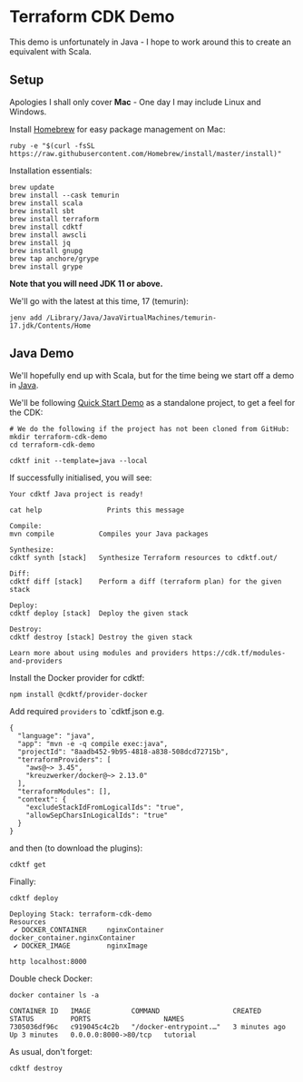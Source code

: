 # Terraform CDK Demo

This demo is unfortunately in Java - I hope to work around this to create an equivalent with Scala.

## Setup

Apologies I shall only cover **Mac** - One day I may include Linux and Windows.

Install [Homebrew](https://brew.sh) for easy package management on Mac:

```shell
ruby -e "$(curl -fsSL https://raw.githubusercontent.com/Homebrew/install/master/install)"
```

Installation essentials:

```shell
brew update
brew install --cask temurin
brew install scala
brew install sbt
brew install terraform
brew install cdktf
brew install awscli
brew install jq
brew install gnupg
brew tap anchore/grype
brew install grype
```

**Note that you will need JDK 11 or above.**

We'll go with the latest at this time, 17 (temurin):
```shell
jenv add /Library/Java/JavaVirtualMachines/temurin-17.jdk/Contents/Home
```

## Java Demo

We'll hopefully end up with Scala, but for the time being we start off a demo in [Java](https://github.com/hashicorp/terraform-cdk/blob/main/docs/getting-started/java.md).

We'll be following [Quick Start Demo](https://learn.hashicorp.com/tutorials/terraform/cdktf-install?in=terraform/cdktf) as a standalone project, to get a feel for the CDK:
```shell
# We do the following if the project has not been cloned from GitHub:
mkdir terraform-cdk-demo
cd terraform-cdk-demo

cdktf init --template=java --local
```

If successfully initialised, you will see:
```shell
Your cdktf Java project is ready!

cat help                Prints this message

Compile:
mvn compile           Compiles your Java packages

Synthesize:
cdktf synth [stack]   Synthesize Terraform resources to cdktf.out/

Diff:
cdktf diff [stack]    Perform a diff (terraform plan) for the given stack

Deploy:
cdktf deploy [stack]  Deploy the given stack

Destroy:
cdktf destroy [stack] Destroy the given stack

Learn more about using modules and providers https://cdk.tf/modules-and-providers
```

Install the Docker provider for cdktf:
```shell
npm install @cdktf/provider-docker
```

Add required `providers` to `cdktf.json e.g.
```shell
{
  "language": "java",
  "app": "mvn -e -q compile exec:java",
  "projectId": "8aadb452-9b95-4818-a838-508dcd72715b",
  "terraformProviders": [
    "aws@~> 3.45",
    "kreuzwerker/docker@~> 2.13.0"
  ],
  "terraformModules": [],
  "context": {
    "excludeStackIdFromLogicalIds": "true",
    "allowSepCharsInLogicalIds": "true"
  }
}
```
and then (to download the plugins):
```shell
cdktf get
```

Finally:
```shell
cdktf deploy

Deploying Stack: terraform-cdk-demo
Resources
 ✔ DOCKER_CONTAINER     nginxContainer      docker_container.nginxContainer
 ✔ DOCKER_IMAGE         nginxImage 
```

```shell
http localhost:8000
```

Double check Docker:
```shell
docker container ls -a
                           
CONTAINER ID   IMAGE          COMMAND                  CREATED         STATUS         PORTS                  NAMES
7305036df96c   c919045c4c2b   "/docker-entrypoint.…"   3 minutes ago   Up 3 minutes   0.0.0.0:8000->80/tcp   tutorial
```

As usual, don't forget:
```shell
cdktf destroy
```